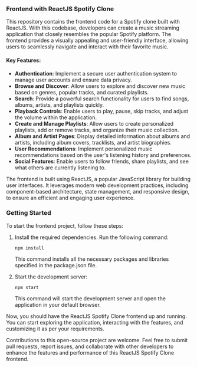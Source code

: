 ### Frontend with ReactJS Spotify Clone

This repository contains the frontend code for a Spotify clone built with ReactJS. With this codebase, developers can create a music streaming application that closely resembles the popular Spotify platform. The frontend provides a visually appealing and user-friendly interface, allowing users to seamlessly navigate and interact with their favorite music.

#### Key Features:
- **Authentication**: Implement a secure user authentication system to manage user accounts and ensure data privacy.
- **Browse and Discover**: Allow users to explore and discover new music based on genres, popular tracks, and curated playlists.
- **Search**: Provide a powerful search functionality for users to find songs, albums, artists, and playlists quickly.
- **Playback Controls**: Enable users to play, pause, skip tracks, and adjust the volume within the application.
- **Create and Manage Playlists**: Allow users to create personalized playlists, add or remove tracks, and organize their music collection.
- **Album and Artist Pages**: Display detailed information about albums and artists, including album covers, tracklists, and artist biographies.
- **User Recommendations**: Implement personalized music recommendations based on the user's listening history and preferences.
- **Social Features**: Enable users to follow friends, share playlists, and see what others are currently listening to.

The frontend is built using ReactJS, a popular JavaScript library for building user interfaces. It leverages modern web development practices, including component-based architecture, state management, and responsive design, to ensure an efficient and engaging user experience.

### Getting Started

To start the frontend project, follow these steps:

1. Install the required dependencies. Run the following command:
    ```
    npm install
    ```

    This command installs all the necessary packages and libraries specified in the package.json file.

2. Start the development server:
    ```
    npm start
    ```

    This command will start the development server and open the application in your default browser.

Now, you should have the ReactJS Spotify Clone frontend up and running. You can start exploring the application, interacting with the features, and customizing it as per your requirements.

Contributions to this open-source project are welcome. Feel free to submit pull requests, report issues, and collaborate with other developers to enhance the features and performance of this ReactJS Spotify Clone frontend.
